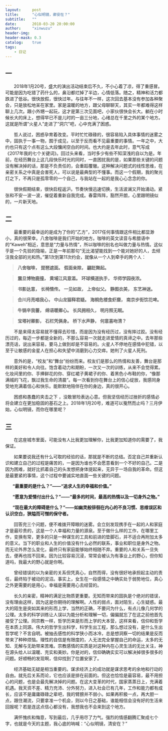```yaml
---
layout:     post
title:      "心似明镜，卿安在？"
subtitle:   ""
date:       2018-03-20 20:00:00
author:     "xinwuzu"
header-img: 
header-mask: 0.3
catalog:    true
tags:
    - 日记
---
```


## 一

&#160; &#160; &#160; &#160;2018年1月20号，盛大的演出活动结束后不久，不小心着了凉，得了重感冒。可能是因为吃错了药什么的，鼻沿都烂掉了半边，心情低落。随之，精神和活力都跌进了低谷。很快放假，很快过年。与往年不一样，这次回去基本没有参加各种聚会，只是放松地呆在家里。家是温暖的地方，跟父母聊聊天，其实一年都难得这样聊上几次。跟小外甥一起玩，这才是第三次见面吧，小家伙很快会长大。躺在小时候长大的床上，想得早已不是儿时的一亩三分地，心绪总在千里之外的某个地方。这就是所谓“火星人”走进了“洞穴”吧，心中充满了困惑。

&#160; &#160; &#160; &#160;哲人说过，困惑孕育着改变。平时忙忙碌碌的，很容易陷入具体事情的迷雾之中，固执于一事一物，囿于成见，以至于反而看不见最重要的事情。一年之中，大约也只有这个点有这么大段慵闲空白的时间。也大约是去年此时，意气写成《2017年我的七个关键词》。回过头来看，当时多少有些不知深浅的自以为是。年前，在经历舞台上这几段快乐时光的同时，一直困扰我的是，如果那些关键的问题没有解决掉的话，那是不负责任的，会重蹈覆辙。这种解决问题式的线性思维，在亲密关系之中真是会害死人，可以说是最典型的不懂事。而这一个假期，我的聚光灯之下，不再只是孤零零的一个自己，与我站在一起的是我心心念念的你。

&#160; &#160; &#160; &#160;很快假期结束，很快启程返沪。节奏快慢迅速切换，生活波澜又开始涌动。紧张和不安一波一波，催促着重新自我完成。春雷阵阵，豁然开朗，心里跟明镜似的，一片新天地。

## 二
&#160; &#160; &#160; &#160;最重要的最幸运的是成为了你的“乙方”，2017任何事情跟这件相比都显渺小，真的很荣幸。八舍咖啡是我们开始的地方。咖啡的英文读音与希腊语中的“Kaweh”相近，意思是“力量与热情”，所以咖啡的别名也叫做力量与热情。这似乎是一个先验的隐喻，正是一年前那句“无比渴望能找到一个能对她好的人，去倾注我全部的光和热。”第1次到第11次约会，就像从一个人到牵手的两个人：


>**八舍咖啡，**
>**琵琶遮面。**
>**假面亲除，**
>**翩跹舞起。**


>**震旦博物鹿撞，**
>**黄埔江风意滥。**
>**环球横道执手，**
>**华师学园夜浓。**




>**书影达意，**
>**长椅情传。**
>**一见如故，**
>**上帝似父。**
>**静图衣美，**
>**东艺神迷。**


>**合川月亮唱我心，**
>**中山龙猫释君疑。**
>**海桐危楼食虾糜，**
>**南京步街饮花啤。**



>**牛锅辛我蕾，**
>**绵语暖卿心。**
>**长风拥相久，**
>**明月照无眠。**



>**宝塔衬卿影，**
>**石栏凭俩身。**
>**桥下水声静，**
>**何意喜吻清？**


&#160; &#160; &#160; &#160;不是来得太容易就不懂得去珍惜，而是因为没有经历过，没有摔过跤。没有经历过的，每迈一步都是全新的，不那么容易一次就走进爱情的真谛之中。去年那些漂亮话，说出来容易，要马上做到却是不容易的。火星人不停地在感情中犯错，以至于让敏感的金星人在担心和失望中消磨到心力交瘁。她判了火星人死刑。

&#160; &#160; &#160; &#160;意外的是，“校友”和“舞台”纷纷而来。校友们是那么的热情和友善，舞台是那样的美好和令人向往。饱含着动力和期盼，一次又一次的训练，从来不会觉得累。化妆间里的你、手捧鲜花的你、穿红裙子黄裙子的你、着黑色小布鞋的你，“像那满城的飞花，飘过我生命的清晨”。每一次看到你在舞台上的信心绽放，我感同身受地充满着信心和快乐。能默默地陪伴在你的身边，真的很开心。

&#160; &#160; &#160; &#160;困惑和愚蠢的夹击之下 ，没敢冒险表达心意。但我坚信经历过挫折的感情必将会建立在更加稳固的基石之上。2018年1月20号，难道可以戛然而止吗？三月伊始，心似明镜，而你在哪里呢？

## 三
&#160; &#160; &#160; &#160;在这座城市里面，可能没有人比我更加理解你，比我更加知道你的需要了，我保证。

&#160; &#160; &#160; &#160;如果要说我还有什么可取的经验的话，那就是不断的总结。否定自己并重新认识和建立自己的过程是痛苦的，一是因为谁也不会愿意看到一个不好的自己。二是因为困难，就好比抓着自己的头发想把身体提起来，无异于一场自我的革命。但这是最要紧的事情，这个过程中要诚实地直面一些关键的问题。

**&#160; &#160; &#160; &#160;“最重要的是什么？”——“追求人生的幸福和价值。”**

**&#160; &#160; &#160; &#160;“愿意为爱情付出什么？”——“最多的时间，最高的热情以及一切身外之物。”**

**&#160; &#160; &#160; &#160;“现在最大的障碍是什么？”——如幽灵般徘徊在内心的不良习惯、思维误区和认识空白，狭隘而可憎的保守者。**

&#160; &#160; &#160; &#160;回答完三个问题，便不难拨开障眼的迷雾。会立刻发现携手在一起的人和家庭才是最珍贵的，这是一个人幸福和力量的源泉。至于做什么样的工作，在哪里工作，变换有常，更多的只是一种谋生的工具和前进的垫脚石，并不适合再附加太多的意义。当下的职业和人生的价值没有什么必然的联系，事业和职位是身外之物。而无论外界怎么变化，最终只有家庭能够始终相随不弃。重要的人和关系一旦失去，便再也找不回来。因为比较容易沉浸，常常会被认为有事业上的野心，但你知道吗，我最大的野心就是你啊。

&#160; &#160; &#160; &#160;曾经错误的以为亲密的关系但凭真心，自然而得，没有很好地承担起主动的责任，最终陷于被动的泥沼。事实上，女生在一段感情之中确实处于弱势地位，真心之外更需要的是用心，幸福是需要用心去经营的。

&#160; &#160; &#160; &#160;长久的亲密，精神的满足比物质更重要。无知而带来的固执是个绝对的错误，没有理由这样，因为这是你期待的理解啊。人性的弱点，面对陌生，心生疑惑。最大的陌生是突如其来的形而上学，当然的正确，不要问为什么，有点儿像几何学的公理。太多的科学训练让人误以为能分析和理解一切，偏偏就忘了在这之前他首先接受了公理。同宗教一样，哲学历来是形而上学的大本营，这样来看，信仰和哲学在本质上同源。伟大的哲学生出科学，科学生出工程，那么想过没有，是什么生出哲学呢？不言自明。被抽去感性的科学狭小而冰冷，总是想洞察一切的结果是反而带来了种种烦恼。理性的自信是有限度的，人无法完全掌握自己的命运，太多的无知、无解与无助带来苦难。宗教感情的实质是对这种内在心灵生活的无比关注，神在源头给人以温暖、充实和美妙。你是对的，信仰确确实实可以解决掉很多很多的问题。好顺畅的发现啊，信仰找到了位置安家了。

&#160; &#160; &#160; &#160;经济基础无疑是相当重要的。谋求经济上的成功就是谋求思考的余地和行动的自由。就先后关系而论，它也应该是排在前面的。但这也恰恰是最容易，最不用担心的问题，也是会最先解决掉的问题。在这大变革的时代，国家蒸蒸日上，充满着机遇。我天资不差、精力充沛、分外努力，进入社会已有几年，工作和能力都有成长，应该不是庸庸碌碌之辈吧，我的臂膀并不弱小。如果再积极一点，再大胆一点，跟住潮流，只要拿准一个机会，则以今日之基础，谁能相信会没有好的生活来回报呢？若是连这点信心都没有，我想我也不会来到这个地方。

&#160; &#160; &#160; &#160;满怀愧疚和悔意，写到最后，几乎用尽了力气。强烈的情感翻腾汇聚成七个字，也就是今天的主题，我心底的呐喊：“心似明镜，清安在？”
